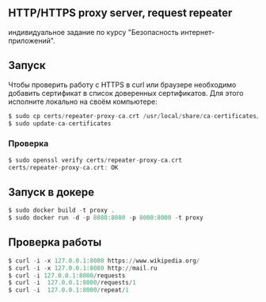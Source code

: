 ## HTTP/HTTPS proxy server, request repeater
индивидуальное задание по курсу "Безопасность интернет-приложений".


## Запуск
Чтобы проверить работу с HTTPS в curl или браузере необходимо добавить сертификат в список доверенных сертификатов.
Для этого исполните локально на своём компьютере:
``` asm
$ sudo cp certs/repeater-proxy-ca.crt /usr/local/share/ca-certificates/
$ sudo update-ca-certificates
```
### Проверка
``` asm
$ sudo openssl verify certs/repeater-proxy-ca.crt
certs/repeater-proxy-ca.crt: OK
```
## Запуск в докере
``` asm
$ sudo docker build -t proxy .
$ sudo docker run -d -p 8080:8080 -p 8000:8000 -t proxy
```
## Проверка работы
``` asm
$ curl -i -x 127.0.0.1:8080 https://www.wikipedia.org/
$ curl -i -x 127.0.0.1:8080 http://mail.ru
$ curl -i 127.0.0.1:8000/requests
$ curl -i  127.0.0.1:8000/requests/1
$ curl -i  127.0.0.1:8000/repeat/1
```
